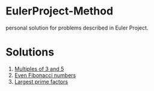 # EulerProject-Method
personal solution for problems described in Euler Project.

# Solutions
1. [Multiples of 3 and 5](problem_no_1.md)
2. [Even Fibonacci numbers](problem_no_2.md)
3. [Largest prime factors](problem_no_3.md)
